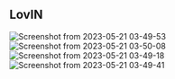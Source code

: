 ## LovIN

![Screenshot from 2023-05-21 03-49-53](https://github.com/rooben-me/lovin/assets/51721541/7f7dd36f-aba6-44af-9ce9-f5a9fef5f362)
![Screenshot from 2023-05-21 03-50-08](https://github.com/rooben-me/lovin/assets/51721541/f0c238e3-ade5-4571-a3fb-37e571859294)
![Screenshot from 2023-05-21 03-49-18](https://github.com/rooben-me/lovin/assets/51721541/661c6036-a448-4e51-b75f-df23334d1731)
![Screenshot from 2023-05-21 03-49-41](https://github.com/rooben-me/lovin/assets/51721541/952add59-33d4-4fd1-9fdb-1b7c33a3ffcb)
